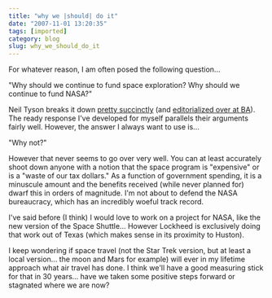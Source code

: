 ```yaml
---
title: "why we |should| do it"
date: "2007-11-01 13:20:35"
tags: [imported]
category: blog
slug: why_we_should_do_it
---
```


For whatever reason, I am often posed the following question...

"Why should we continue to fund space exploration? Why should we continue to fund NASA?"

Neil Tyson breaks it down <a href="https://www.parade.com/articles/editions/2007/edition_08-05-2007/Space">pretty succinctly</a> (and <a href="https://www.badastronomy.com/bablog/2007/08/06/neil-tyson-on-exploring-space/">editorialized over at BA</a>). The ready response I've developed for myself parallels their arguments fairly well. However, the answer I always want to use is...

"Why not?"

However that never seems to go over very well. You can at least accurately shoot down anyone with a notion that the space program is "expensive" or is a "waste of our tax dollars." As a function of government spending, it is a minuscule amount and the benefits received (while never planned for) dwarf this in orders of magnitude. I'm not about to defend the NASA bureaucracy, which has an incredibly woeful track record.

I've said before (I think) I would love to work on a project for NASA, like the new version of the Space Shuttle... However Lockheed is exclusively doing that work out of Texas (which makes sense in its proximity to Huston).

I keep wondering if space travel (not the Star Trek version, but at least a local version... the moon and Mars for example) will ever in my lifetime approach what air travel has done. I think we'll have a good measuring stick for that in 30 years... have we taken some positive steps forward or stagnated where we are now?
